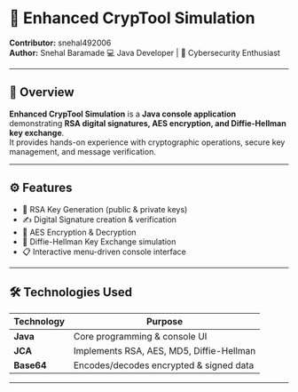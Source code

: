 # 🔐 Enhanced CrypTool Simulation

**Contributor:** snehal492006  
**Author:** Snehal Baramade 💻 Java Developer | 🔐 Cybersecurity Enthusiast  

---

## 📝 Overview
**Enhanced CrypTool Simulation** is a **Java console application** demonstrating **RSA digital signatures, AES encryption, and Diffie-Hellman key exchange**.  
It provides hands-on experience with cryptographic operations, secure key management, and message verification.

---

## ⚙️ Features
- 🔑 RSA Key Generation (public & private keys)  
- ✍️ Digital Signature creation & verification  
- 🔄 AES Encryption & Decryption  
- 🔗 Diffie-Hellman Key Exchange simulation  
- 📋 Interactive menu-driven console interface  

---

## 🛠️ Technologies Used
| Technology | Purpose |
|------------|---------|
| **Java** | Core programming & console UI |
| **JCA** | Implements RSA, AES, MD5, Diffie-Hellman |
| **Base64** | Encodes/decodes encrypted & signed data |

---
